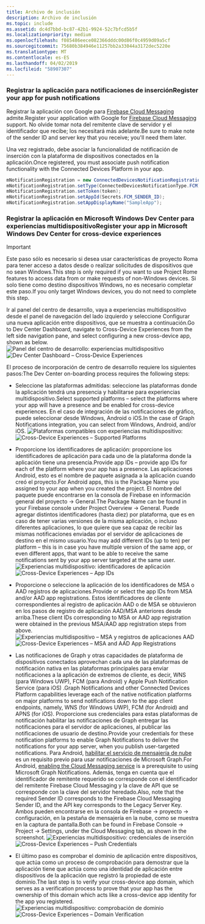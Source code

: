 ```yaml
---
title: Archivo de inclusión
description: Archivo de inclusión
ms.topic: include
ms.assetid: dc4d7bbd-bc87-42b1-9924-52c7bfcd5b5f
ms.localizationpriority: medium
ms.openlocfilehash: f085486eece082366dddc00d86f0c4959d09a5cf
ms.sourcegitcommit: 75680b384946e11257bb2a33044a3172dec5220e
ms.translationtype: MT
ms.contentlocale: es-ES
ms.lasthandoff: 04/02/2019
ms.locfileid: "58907307"
---
```

### <a name="register-your-app-for-push-notifications"></a><span data-ttu-id="72b4a-103">Registrar la aplicación para notificaciones de inserción</span><span class="sxs-lookup"><span data-stu-id="72b4a-103">Register your app for push notifications</span></span>

<span data-ttu-id="72b4a-104">Registrar la aplicación con Google para [Firebase Cloud Messaging](https://firebase.google.com/docs/cloud-messaging/android/client) admite.</span><span class="sxs-lookup"><span data-stu-id="72b4a-104">Register your application with Google for [Firebase Cloud Messaging](https://firebase.google.com/docs/cloud-messaging/android/client) support.</span></span> <span data-ttu-id="72b4a-105">No olvide tomar nota del remitente clave de servidor y el identificador que recibe; los necesitará más adelante.</span><span class="sxs-lookup"><span data-stu-id="72b4a-105">Be sure to make note of the sender ID and server key that you receive; you'll need them later.</span></span>

<span data-ttu-id="72b4a-106">Una vez registrado, debe asociar la funcionalidad de notificación de inserción con la plataforma de dispositivos conectados en la aplicación.</span><span class="sxs-lookup"><span data-stu-id="72b4a-106">Once registered, you must associate push notification functionality with the Connected Devices Platform in your app.</span></span>

```Java
mNotificationRegistration = new ConnectedDevicesNotificationRegistration();
mNotificationRegistration.setType(ConnectedDevicesNotificationType.FCM);
mNotificationRegistration.setToken(token);
mNotificationRegistration.setAppId(Secrets.FCM_SENDER_ID);
mNotificationRegistration.setAppDisplayName("SampleApp");
```

### <a name="register-your-app-in-microsoft-windows-dev-center-for-cross-device-experiences"></a><span data-ttu-id="72b4a-107">Registrar la aplicación en Microsoft Windows Dev Center para experiencias multidispositivo</span><span class="sxs-lookup"><span data-stu-id="72b4a-107">Register your app in Microsoft Windows Dev Center for cross-device experiences</span></span>

> [!IMPORTANT]
> <span data-ttu-id="72b4a-108">Este paso sólo es necesario si desea usar características de proyecto Roma para tener acceso a datos desde o realizar solicitudes de dispositivos que no sean Windows.</span><span class="sxs-lookup"><span data-stu-id="72b4a-108">This step is only required if you want to use Project Rome features to access data from or make requests of non-Windows devices.</span></span> <span data-ttu-id="72b4a-109">Si solo tiene como destino dispositivos Windows, no es necesario completar este paso.</span><span class="sxs-lookup"><span data-stu-id="72b4a-109">If you only target Windows devices, you do not need to complete this step.</span></span>

<span data-ttu-id="72b4a-110">Ir al panel del centro de desarrollo, vaya a experiencias multidispositivo desde el panel de navegación del lado izquierdo y seleccione Configurar una nueva aplicación entre dispositivos, que se muestra a continuación.</span><span class="sxs-lookup"><span data-stu-id="72b4a-110">Go to Dev Center Dashboard, navigate to Cross-Device Experiences from the left side navigation pane, and select configuring a new cross-device app, shown as below.</span></span>
<span data-ttu-id="72b4a-111">![Panel del centro de desarrollo: experiencias multidispositivo](../../notifications/media/dev_center_portal/dev_center_portal_1_overview.png)</span><span class="sxs-lookup"><span data-stu-id="72b4a-111">![Dev Center Dashboard – Cross-Device Experiences](../../notifications/media/dev_center_portal/dev_center_portal_1_overview.png)</span></span>

<span data-ttu-id="72b4a-112">El proceso de incorporación de centro de desarrollo requiere los siguientes pasos:</span><span class="sxs-lookup"><span data-stu-id="72b4a-112">The Dev Center on-boarding process requires the following steps:</span></span>
* <span data-ttu-id="72b4a-113">Seleccione las plataformas admitidas: seleccione las plataformas donde la aplicación tendrá una presencia y habilitarse para experiencias multidispositivo.</span><span class="sxs-lookup"><span data-stu-id="72b4a-113">Select supported platforms – select the platforms where your app will have a presence and be enabled for cross-device experiences.</span></span> <span data-ttu-id="72b4a-114">En el caso de integración de las notificaciones de gráfico, puede seleccionar desde Windows, Android o iOS.</span><span class="sxs-lookup"><span data-stu-id="72b4a-114">In the case of Graph Notifications integration, you can select from Windows, Android, and/or iOS.</span></span>
<span data-ttu-id="72b4a-115">![Plataformas compatibles con experiencias multidispositivo:](../../notifications/media/dev_center_portal/dev_center_portal_2_supported_platforms.png)</span><span class="sxs-lookup"><span data-stu-id="72b4a-115">![Cross-Device Experiences – Supported Platforms](../../notifications/media/dev_center_portal/dev_center_portal_2_supported_platforms.png)</span></span>

* <span data-ttu-id="72b4a-116">Proporcione los identificadores de aplicación: proporcione los identificadores de aplicación para cada uno de la plataforma donde la aplicación tiene una presencia.</span><span class="sxs-lookup"><span data-stu-id="72b4a-116">Provide app IDs – provide app IDs for each of the platform where your app has a presence.</span></span> <span data-ttu-id="72b4a-117">Las aplicaciones Android, esto es el nombre de paquete asignada a la aplicación cuando creó el proyecto.</span><span class="sxs-lookup"><span data-stu-id="72b4a-117">For Android apps, this is the Package Name you assigned to your app when you created the project.</span></span> <span data-ttu-id="72b4a-118">El nombre del paquete puede encontrarse en la consola de Firebase en información general del proyecto -> General.</span><span class="sxs-lookup"><span data-stu-id="72b4a-118">The Package Name can be found in your Firebase console under Project Overview -> General.</span></span> <span data-ttu-id="72b4a-119">Puede agregar distintos identificadores (hasta diez) por plataforma, que es en caso de tener varias versiones de la misma aplicación, o incluso diferentes aplicaciones, lo que quiere que sea capaz de recibir las mismas notificaciones enviadas por el servidor de aplicaciones de destino en el mismo usuario.</span><span class="sxs-lookup"><span data-stu-id="72b4a-119">You may add different IDs (up to ten) per platform – this is in case you have multiple version of the same app, or even different apps, that want to be able to receive the same notifications sent by your app server targeted at the same user.</span></span> 
<span data-ttu-id="72b4a-120">![Experiencias multidispositivo: identificadores de aplicación](../../notifications/media/dev_center_portal/dev_center_portal_3_app_ids.png)</span><span class="sxs-lookup"><span data-stu-id="72b4a-120">![Cross-Device Experiences – App IDs](../../notifications/media/dev_center_portal/dev_center_portal_3_app_ids.png)</span></span>

* <span data-ttu-id="72b4a-121">Proporcione o seleccione la aplicación de los identificadores de MSA o AAD registros de aplicaciones.</span><span class="sxs-lookup"><span data-stu-id="72b4a-121">Provide or select the app IDs from MSA and/or AAD app registrations.</span></span> <span data-ttu-id="72b4a-122">Estos identificadores de cliente correspondientes al registro de aplicación AAD o de MSA se obtuvieron en los pasos de registro de aplicación AAD/MSA anteriores desde arriba.</span><span class="sxs-lookup"><span data-stu-id="72b4a-122">These client IDs corresponding to MSA or AAD app registration were obtained in the previous MSA/AAD app registration steps from above.</span></span> 
<span data-ttu-id="72b4a-123">![Experiencias multidispositivo – MSA y registros de aplicaciones AAD](../../notifications/media/dev_center_portal/dev_center_portal_4_msa_aad_connections.png)</span><span class="sxs-lookup"><span data-stu-id="72b4a-123">![Cross-Device Experiences – MSA and AAD App Registrations](../../notifications/media/dev_center_portal/dev_center_portal_4_msa_aad_connections.png)</span></span>

* <span data-ttu-id="72b4a-124">Las notificaciones de Graph y otras capacidades de plataforma de dispositivos conectados aprovechan cada una de las plataformas de notificación nativa en las plataformas principales para enviar notificaciones a la aplicación de extremos de cliente, es decir, WNS (para Windows UWP), FCM (para Android) y Apple Push Notification Service (para iOS) .</span><span class="sxs-lookup"><span data-stu-id="72b4a-124">Graph Notifications and other Connected Devices Platform capabilities leverage each of the native notification platforms on major platforms to send notifications down to the app client endpoints, namely, WNS (for Windows UWP), FCM (for Android) and APNS (for iOS).</span></span> <span data-ttu-id="72b4a-125">Proporcione sus credenciales para estas plataformas de notificación habilitar las notificaciones de Graph entregar las notificaciones para el servidor de aplicaciones, al publicar las notificaciones de usuario de destino.</span><span class="sxs-lookup"><span data-stu-id="72b4a-125">Provide your credentials for these notification platforms to enable Graph Notifications to deliver the notifications for your app server, when you publish user-targeted notifications.</span></span> <span data-ttu-id="72b4a-126">Para Android, [habilitar el servicio de mensajería de nube](https://firebase.google.com/docs/cloud-messaging/android/client) es un requisito previo para usar notificaciones de Microsoft Graph.</span><span class="sxs-lookup"><span data-stu-id="72b4a-126">For Android, [enabling the Cloud Messaging service](https://firebase.google.com/docs/cloud-messaging/android/client) is a prerequisite to using Microsoft Graph Notifications.</span></span> <span data-ttu-id="72b4a-127">Además, tenga en cuenta que el identificador de remitente requerido se corresponde con el identificador del remitente Firebase Cloud Messaging y la clave de API que se corresponde con la clave del servidor heredado.</span><span class="sxs-lookup"><span data-stu-id="72b4a-127">Also, note that the required Sender ID corresponds to the Firebase Cloud Messaging Sender ID, and the API key corresponds to the Legacy Server Key.</span></span> <span data-ttu-id="72b4a-128">Ambos pueden encontrarse en la consola de Firebase -> proyecto -> configuración, en la pestaña de mensajería en la nube, como se muestra en la captura de pantalla.</span><span class="sxs-lookup"><span data-stu-id="72b4a-128">Both can be found in Firebase Console -> Project -> Settings, under the Cloud Messaging tab, as shown in the screenshot.</span></span>
<span data-ttu-id="72b4a-129">![Experiencias multidispositivo: credenciales de inserción](../../notifications/media/dev_center_portal/dev_center_portal_5_push_credentials.png)</span><span class="sxs-lookup"><span data-stu-id="72b4a-129">![Cross-Device Experiences – Push Credentials](../../notifications/media/dev_center_portal/dev_center_portal_5_push_credentials.png)</span></span>

* <span data-ttu-id="72b4a-130">El último paso es comprobar el dominio de aplicación entre dispositivos, que actúa como un proceso de comprobación para demostrar que la aplicación tiene que actúa como una identidad de aplicación entre dispositivos de la aplicación que registró la propiedad de este dominio.</span><span class="sxs-lookup"><span data-stu-id="72b4a-130">The last step is to verify your cross-device app domain, which serves as a verification process to prove that your app has the ownership of this domain which acts like a cross-device app identity for the app you registered.</span></span>
<span data-ttu-id="72b4a-131">![Experiencias multidispositivo: comprobación de dominio](../../notifications/media/dev_center_portal/dev_center_portal_6_domain_verification.png)</span><span class="sxs-lookup"><span data-stu-id="72b4a-131">![Cross-Device Experiences – Domain Verification](../../notifications/media/dev_center_portal/dev_center_portal_6_domain_verification.png)</span></span>
